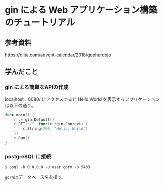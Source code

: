 # gin による Web アプリケーション構築のチュートリアル

## 参考資料
https://qiita.com/advent-calendar/2018/gopherdojo

## 学んだこと

### gin による簡単なAPIの作成

localhost：8080/ にアクセスすると Hello World を表示するアプリケーションは以下の通り。

```go
func main() {
	r := gin.Default()
	r.GET("/", func(c *gin.Context) {
		c.String(200, "Hello, World")
	})
	r.Run()
}
```

### postgreSQL に接続

```
$ psql -h 0.0.0.0 -U user gorm -p 5433
```
`gorm`はデータベース名を指す。